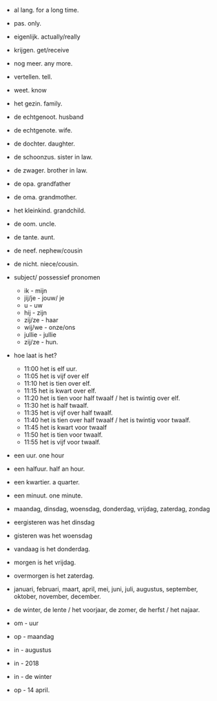 - al lang. for a long time.
- pas. only.
- eigenlijk. actually/really
- krijgen. get/receive
- nog meer. any more.
- vertellen. tell.
- weet. know
- het gezin. family.
- de echtgenoot. husband
- de echtgenote. wife.
- de dochter. daughter.
- de schoonzus. sister in law.
- de zwager. brother in law.
- de opa. grandfather
- de oma. grandmother.
- het kleinkind. grandchild.
- de oom. uncle.
- de tante. aunt.
- de neef. nephew/cousin
- de nicht. niece/cousin.
- subject/ possessief pronomen
  - ik - mijn
  - jij/je - jouw/ je
  - u - uw
  - hij - zijn
  - zij/ze - haar
  - wij/we - onze/ons
  - jullie - jullie
  - zij/ze - hun.

- hoe laat is het?
  - 11:00 het is elf uur.
  - 11:05 het is vijf over elf
  - 11:10 het is tien over elf.
  - 11:15 het is kwart over elf.
  - 11:20 het is tien voor half twaalf / het is twintig over elf.
  - 11:30 het is half twaalf.
  - 11:35 het is vijf over half twaalf.
  - 11:40 het is tien over half twaalf / het is twintig voor twaalf.
  - 11:45 het is kwart voor twaalf
  - 11:50 het is tien voor twaalf.
  - 11:55 het is vijf voor twaalf.
- een uur. one hour
- een halfuur. half an hour.
- een kwartier. a quarter.
- een minuut. one minute.

- maandag, dinsdag, woensdag, donderdag, vrijdag, zaterdag, zondag
- eergisteren was het dinsdag
- gisteren was het woensdag
- vandaag is het donderdag.
- morgen is het vrijdag.
- overmorgen is het zaterdag.

- januari, februari, maart, april, mei, juni, juli, augustus, september, oktober, november, december.
- de winter, de lente / het voorjaar, de zomer, de herfst / het najaar.

- om - uur
- op - maandag
- in - augustus
- in - 2018
- in - de winter
- op - 14 april.
